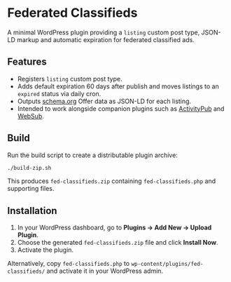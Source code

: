 # Federated Classifieds

A minimal WordPress plugin providing a `listing` custom post type, JSON-LD markup and automatic expiration for federated classified ads.

## Features

- Registers `listing` custom post type.
- Adds default expiration 60 days after publish and moves listings to an `expired` status via daily cron.
- Outputs [schema.org](https://schema.org) Offer data as JSON-LD for each listing.
- Intended to work alongside companion plugins such as [ActivityPub](https://wordpress.org/plugins/activitypub/) and [WebSub](https://wordpress.org/plugins/websub-publisher/).

## Build

Run the build script to create a distributable plugin archive:

```bash
./build-zip.sh
```

This produces `fed-classifieds.zip` containing `fed-classifieds.php` and supporting files.

## Installation

1. In your WordPress dashboard, go to **Plugins → Add New → Upload Plugin**.
2. Choose the generated `fed-classifieds.zip` file and click **Install Now**.
3. Activate the plugin.

Alternatively, copy `fed-classifieds.php` to `wp-content/plugins/fed-classifieds/` and activate it in your WordPress admin.
